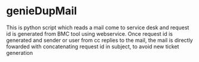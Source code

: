 # genieDupMail

This is python script which reads a mail come to service desk and request id is generated from BMC tool using webservice. Once request id
is generated and sender or user from cc replies to the mail, the mail is directly fowarded with concatenating request id in subject,
to avoid new ticket generation
